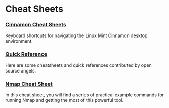 # Cheat Sheets

### [Cinnamon Cheat Sheets](https://cheatography.com/shakiestnerd/cheat-sheets/linux-mint-cinnamon)
Keyboard shortcuts for navigating the Linux Mint Cinnamon desktop environment.


### [Quick Reference](https://quickref.me)
Here are some cheatsheets and quick references contributed by open source angels.


### [Nmap Cheat Sheet](https://hackertarget.com/nmap-cheatsheet-a-quick-reference-guide/)
In this cheat sheet, you will find a series of practical example commands for running Nmap and getting the most of this powerful tool.
